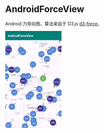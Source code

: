 # AndroidForceView

Android 力导向图，算法来自于 D3.js [d3-force](https://github.com/d3/d3-force/tree/v1.2.0)。

![效果图](https://github.com/Amot-zpan/AndroidForceView/blob/master/art/androidforceview.gif)

